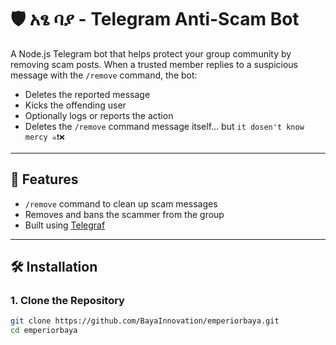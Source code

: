 # 🛡️ አፄ ባያ - Telegram Anti-Scam Bot
 

A Node.js Telegram bot that helps protect your group community by removing scam posts. When a trusted member replies to a suspicious message with the `/remove` command, the bot:

- Deletes the reported message
- Kicks the offending user
- Optionally logs or reports the action
- Deletes the `/remove` command message itself...  but `it dosen't know mercy ☠️❗❌`


---

## 🚀 Features

- `/remove` command to clean up scam messages
- Removes and bans the scammer from the group
- Built using [Telegraf](https://telegraf.js.org/)
---

## 🛠 Installation

### 1. Clone the Repository

```bash
git clone https://github.com/BayaInnovation/emperiorbaya.git
cd emperiorbaya
